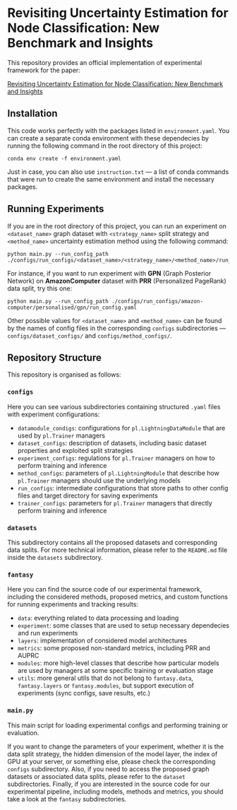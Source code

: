 # Revisiting Uncertainty Estimation for Node Classification: New Benchmark and Insights

This repository provides an official implementation of experimental framework for the paper:

[Revisiting Uncertainty Estimation for Node Classification: New Benchmark and Insights](https://openreview.net/forum?id=DB3BH3arU2Y)

## Installation

This code works perfectly with the packages listed in `environment.yaml`. You can create a separate conda environment with these dependecies by running the following command in the root directory of this project:
```
conda env create -f environment.yaml
```

Just in case, you can also use `instruction.txt` — a list of conda commands that were run to create the same environment and install the necessary packages.

## Running Experiments

If you are in the root directory of this project, you can run an experiment on `<dataset_name>` graph dataset with `<strategy_name>` split strategy and `<method_name>` uncertainty estimation method using the following command:
```
python main.py --run_config_path ./configs/run_configs/<dataset_name>/<strategy_name>/<method_name>/run_config.yaml
```

For instance, if you want to run experiment with **GPN** (Graph Posterior Network) on **AmazonComputer** dataset with **PRR** (Personalized PageRank) data split, try this one:
```
python main.py --run_config_path ./configs/run_configs/amazon-computer/personalised/gpn/run_config.yaml
```

Other possible values for `<dataset_name>` and `<method_name>` can be found by the names of config files in the corresponding `configs` subdirectories — `configs/dataset_configs/` and `configs/method_configs/`.

## Repository Structure

This repository is organised as follows:

### `configs`

Here you can see various subdirectories containing structured `.yaml` files with experiment configurations:
- `datamodule_condigs`: configurations for `pl.LightningDataModule` that are used by `pl.Trainer` managers
- `dataset_configs`: description of datasets, including basic dataset properties and exploited split strategies
- `experiment_configs`: regulations for `pl.Trainer` managers on how to perform training and inference
- `method_configs`: parameters of `pl.LightningModule` that describe how `pl.Trainer` managers should use the underlying models
- `run_configs`: intermediate configurations that store paths to other config files and target directory for saving experiments
- `trainer_configs`: parameters for `pl.Trainer` managers that directly perform training and inference

### `datasets`

This subdirectory contains all the proposed datasets and corresponding data splits. For more technical information, please refer to the `README.md` file inside the `datasets` subdirectory.

### `fantasy`

Here you can find the source code of our experimental framework, including the considered methods, proposed metrics, and custom functions for running experiments and tracking results:
- `data`: everything related to data processing and loading
- `experiment`: some classes that are used to setup necessary dependecies and run experiments
- `layers`: implementation of considered model architectures
- `metrics`: some proposed non-standard metrics, including PRR and AUPRC
- `modules`: more high-level classes that describe how particular models are used by managers at some specific training or evaluation stage
- `utils`: more general utils that do not belong to `fantasy.data`, `fantasy.layers` or `fantasy.modules`, but support execution of experiments (sync configs, save results, etc.)

### `main.py`

This main script for loading experimental configs and performing training or evaluation.

If you want to change the parameters of your experiment, whether it is the data split strategy, the hidden dimension of the model layer, the index of GPU at your server, or something else, please check the corresponding `configs` subdirectory. 
Also, if you need to access the proposed graph datasets or associated data splits, please refer to the `dataset` subdirectories. 
Finally, if you are interested in the source code for our experimental pipeline, including models, methods and metrics, you should take a look at the `fantasy` subdirectories.
